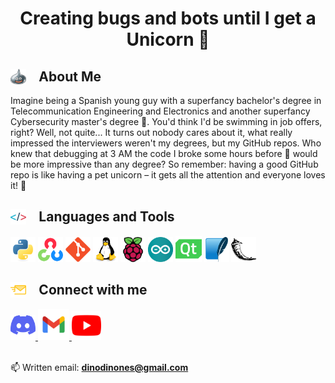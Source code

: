 <h1 align="center">Creating bugs and bots until I get a Unicorn 🦄</h1>

<!-- #################### ABOUT ME #################### -->

<h2>
    <img src="https://raw.githubusercontent.com/Dinones/Repository-Images/master/Cover%20Page/Metal%20Slime.png" width="25px" align="top"/>
    ⠀About Me
</h2>

Imagine being a Spanish young guy with a superfancy bachelor's degree in Telecommunication Engineering and Electronics and another superfancy Cybersecurity master's degree 🚀. You'd think I'd be swimming in job offers, right? Well, not quite... It turns out nobody cares about it, what really impressed the interviewers weren't my degrees, but my GitHub repos. Who knew that debugging at 3 AM the code I broke some hours before 👾 would be more impressive than any degree? So remember: having a good GitHub repo is like having a pet unicorn – it gets all the attention and everyone loves it! 🦄 

<!-- #################### SKILLS #################### -->

<h2 align="left">
    <img src="https://raw.githubusercontent.com/Dinones/Repository-Images/master/Cover%20Page/SVG/Code.svg" width="25px" align="top"/>
    ⠀Languages and Tools
</h2>

<p>
    <img src="https://raw.githubusercontent.com/Dinones/Repository-Images/master/Cover%20Page/SVG/Python.svg" height="40" alt="Python"/>
    <img src="https://raw.githubusercontent.com/Dinones/Repository-Images/master/Cover%20Page/SVG/OpenCV.svg" height="40" alt="OpenCV"/>
    <img src="https://raw.githubusercontent.com/Dinones/Repository-Images/master/Cover%20Page/SVG/Git.svg" height="40" alt="Git"/>
    <img src="https://raw.githubusercontent.com/Dinones/Repository-Images/master/Cover%20Page/SVG/Linux.svg" height="40" alt="Linux"/>
    <img src="https://raw.githubusercontent.com/Dinones/Repository-Images/master/Cover%20Page/SVG/Raspberry%20Pi.svg" height="40" alt="Raspberry Pi"/>
    <img src="https://raw.githubusercontent.com/Dinones/Repository-Images/master/Cover%20Page/SVG/Arduino.svg" height="40" alt="Arduino"/> 
    <img src="https://raw.githubusercontent.com/Dinones/Repository-Images/master/Cover%20Page/SVG/PyQT.svg" height="42" alt="PyQT"/>
    <img src="https://raw.githubusercontent.com/Dinones/Repository-Images/master/Cover%20Page/SVG/SQLite.svg" height="40" alt="SQLite"/>
    <img src="https://raw.githubusercontent.com/Dinones/Repository-Images/master/Cover%20Page/SVG/Flask.svg" height="40" alt="Flask"/>
</p>

<!-- #################### CONTACT #################### -->

<h2 align="left">
    <img src="https://raw.githubusercontent.com/Dinones/Repository-Images/master/Cover%20Page/SVG/Message.svg" width="25px" align="top"/>
    ⠀Connect with me
</h2>

<div align="left">
    <a href="https://discordapp.com/users/330983876367482880" target="_blank">
        <img src="https://raw.githubusercontent.com/Dinones/Repository-Images/master/Cover%20Page/SVG/Discord.svg" height="40" alt="Discord"/>
    </a>
    <a href="mailto:dinodinones@gmail.com" target="_blank">
        <img src="https://raw.githubusercontent.com/Dinones/Repository-Images/master/Cover%20Page/SVG/Gmail.svg" height="50" alt="Gmail"/>
    </a>
    <a href="https://www.youtube.com/@DinoDinones" target="_blank">
        <img src="https://raw.githubusercontent.com/Dinones/Repository-Images/master/Cover%20Page/SVG/Youtube.svg" height="47" alt="Youtube"/>
    </a>
</div>

<br>

📫 Written email: **dinodinones@gmail.com**
